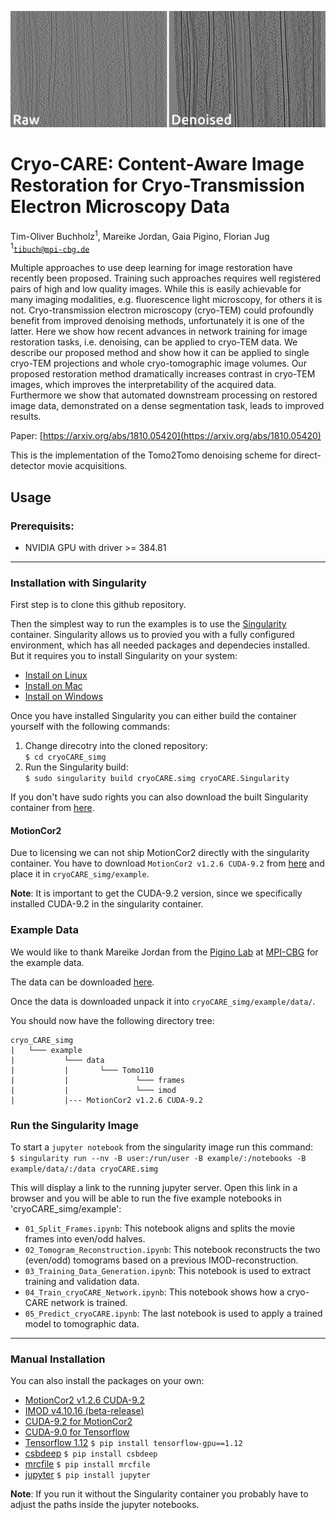 ![Cryo-CARE_Preview](preview.png)

# Cryo-CARE: Content-Aware Image Restoration for Cryo-Transmission Electron Microscopy Data
Tim-Oliver Buchholz<sup>1</sup>, Mareike Jordan, Gaia Pigino, Florian Jug</br>
<sup>1</sup><code>tibuch@mpi-cbg.de</code>

Multiple approaches to use deep learning for image restoration have recently been proposed. Training such approaches requires well registered pairs of high and low quality images. While this is easily achievable for many imaging modalities, e.g. fluorescence light microscopy, for others it is not. Cryo-transmission electron microscopy (cryo-TEM) could profoundly benefit from improved denoising methods, unfortunately it is one of the latter. Here we show how recent advances in network training for image restoration tasks, i.e. denoising, can be applied to cryo-TEM data. We describe our proposed method and show how it can be applied to single cryo-TEM projections and whole cryo-tomographic image volumes. Our proposed restoration method dramatically increases contrast in cryo-TEM images, which improves the interpretability of the acquired data. Furthermore we show that automated downstream processing on restored image data, demonstrated on a dense segmentation task, leads to improved results. 

Paper: [https://arxiv.org/abs/1810.05420](https://arxiv.org/abs/1810.05420)

This is the implementation of the Tomo2Tomo denoising scheme for direct-detector movie acquisitions.

## Usage
### Prerequisits:
* NVIDIA GPU with driver >= 384.81
---
### Installation with Singularity
First step is to clone this github repository.

Then the simplest way to run the examples is to use the [Singularity](https://singularity.lbl.gov/) container. Singularity allows us to provied you with a fully configured environment, which has all needed packages and dependecies installed. But it requires you to install Singularity on your system:

* [Install on Linux](https://singularity.lbl.gov/install-linux)
* [Install on Mac](https://singularity.lbl.gov/install-mac)
* [Install on Windows](https://singularity.lbl.gov/install-windows)

Once you have installed Singularity you can either build the container yourself with the following commands:
1. Change direcotry into the cloned repository:</br>
`$ cd cryoCARE_simg`
2. Run the Singularity build:</br>
`$ sudo singularity build cryoCARE.simg cryoCARE.Singularity`

If you don't have sudo rights you can also download the built Singularity container from [here](https://cloud.mpi-cbg.de/index.php/s/yqHmKmPnPRQqk5z).

#### MotionCor2
Due to licensing we can not ship MotionCor2 directly with the singularity container. You have to download `MotionCor2 v1.2.6 CUDA-9.2` from [here](https://msg.ucsf.edu/software) and place it in `cryoCARE_simg/example`. 

__Note__: It is important to get the CUDA-9.2 version, since we specifically installed CUDA-9.2 in the singularity container.

### Example Data
We would like to thank Mareike Jordan from the [Pigino Lab](https://www.mpi-cbg.de/research-groups/current-groups/gaia-pigino/research-focus/) at [MPI-CBG](https://www.mpi-cbg.de) for the example data.

The data can be downloaded [here](https://cloud.mpi-cbg.de/index.php/s/prTOcYsFfPNa1mG/download).

Once the data is downloaded unpack it into `cryoCARE_simg/example/data/`. 

You should now have the following directory tree:
```
cryo_CARE_simg
|   └─── example
|           └─── data
|           |       └─── Tomo110
|           |               └─── frames
|           |               └─── imod
|           |--- MotionCor2 v1.2.6 CUDA-9.2
```

### Run the Singularity Image
To start a `jupyter notebook` from the singularity image run this command:</br>
`$ singularity run --nv -B user:/run/user -B example/:/notebooks -B example/data/:/data cryoCARE.simg`

This will display a link to the running jupyter server. Open this link in a browser and you will be able to run the five example notebooks in 'cryoCARE_simg/example':
* `01_Split_Frames.ipynb`: This notebook aligns and splits the movie frames into even/odd halves.
* `02_Tomogram_Reconstruction.ipynb`: This notebook reconstructs the two (even/odd) tomograms based on a previous IMOD-reconstruction.
* `03_Training_Data_Generation.ipynb`: This notebook is used to extract training and validation data.
* `04_Train_cryoCARE_Network.ipynb`: This notebook shows how a cryo-CARE network is trained.
* `05_Predict_cryoCARE.ipynb`: The last notebook is used to apply a trained model to tomographic data.

---
### Manual Installation
You can also install the packages on your own:
* [MotionCor2 v1.2.6 CUDA-9.2](https://msg.ucsf.edu/software)
* [IMOD v4.10.16 (beta-release)](http://bio3d.colorado.edu/ftp/latestIMOD/)
* [CUDA-9.2 for MotionCor2](https://developer.nvidia.com/cuda-92-download-archive)
* [CUDA-9.0 for Tensorflow](https://developer.nvidia.com/cuda-90-download-archive)
* [Tensorflow 1.12](https://www.tensorflow.org/install) `$ pip install tensorflow-gpu==1.12`
* [csbdeep](https://github.com/csbdeep/csbdeep) `$ pip install csbdeep`
* [mrcfile](https://pypi.org/project/mrcfile/) `$ pip install mrcfile`
* [jupyter](https://pypi.org/project/jupyter/) `$ pip install jupyter`

__Note__: If you run it without the Singularity container you probably have to adjust the paths inside the jupyter notebooks.
